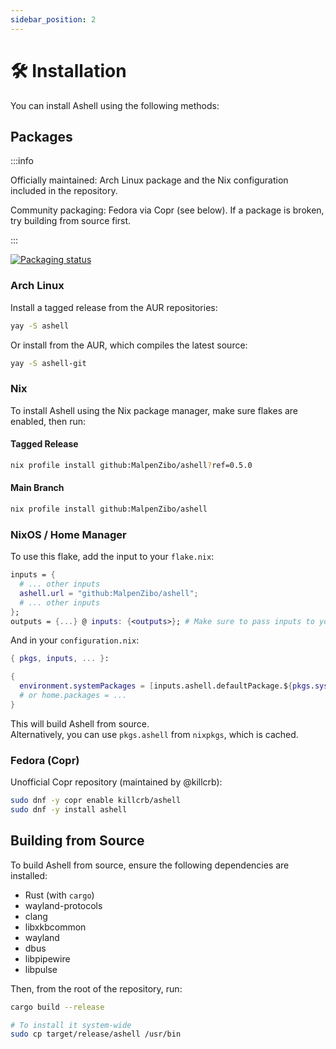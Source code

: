 ```yaml
---
sidebar_position: 2
---
```


# 🛠️ Installation

You can install Ashell using the following methods:

## Packages

:::info

Officially maintained: Arch Linux package and the Nix configuration included in the repository.

Community packaging: Fedora via Copr (see below). If a package is broken,
try building from source first.

:::

[![Packaging status](https://repology.org/badge/vertical-allrepos/ashell.svg)](https://repology.org/project/ashell/versions)

### Arch Linux

Install a tagged release from the AUR repositories:

```bash
yay -S ashell
```

Or install from the AUR, which compiles the latest source:

```bash
yay -S ashell-git
```

### Nix

To install Ashell using the Nix package manager, make sure flakes are enabled,
then run:

#### Tagged Release

```bash
nix profile install github:MalpenZibo/ashell?ref=0.5.0
```

#### Main Branch

```bash
nix profile install github:MalpenZibo/ashell
```

### NixOS / Home Manager

To use this flake, add the input to your `flake.nix`:

```nix
inputs = {
  # ... other inputs
  ashell.url = "github:MalpenZibo/ashell";
  # ... other inputs
};
outputs = {...} @ inputs: {<outputs>}; # Make sure to pass inputs to your specialArgs!
```

And in your `configuration.nix`:

```nix
{ pkgs, inputs, ... }:

{
  environment.systemPackages = [inputs.ashell.defaultPackage.${pkgs.system}];
  # or home.packages = ...
}
```

This will build Ashell from source.  
Alternatively, you can use `pkgs.ashell` from `nixpkgs`, which is cached.

### Fedora (Copr)

Unofficial Copr repository (maintained by @killcrb):

```bash
sudo dnf -y copr enable killcrb/ashell
sudo dnf -y install ashell
```

## Building from Source

To build Ashell from source, ensure the following dependencies are installed:

- Rust (with `cargo`)
- wayland-protocols
- clang
- libxkbcommon
- wayland
- dbus
- libpipewire
- libpulse

Then, from the root of the repository, run:

```bash
cargo build --release

# To install it system-wide
sudo cp target/release/ashell /usr/bin
```
